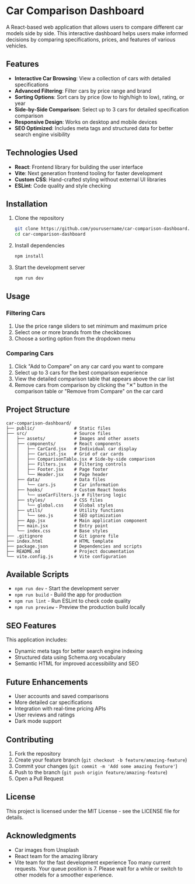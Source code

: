 # Car Comparison Dashboard

A React-based web application that allows users to compare different car models side by side. This interactive dashboard helps users make informed decisions by comparing specifications, prices, and features of various vehicles.


## Features

- **Interactive Car Browsing**: View a collection of cars with detailed specifications
- **Advanced Filtering**: Filter cars by price range and brand
- **Sorting Options**: Sort cars by price (low to high/high to low), rating, or year
- **Side-by-Side Comparison**: Select up to 3 cars for detailed specification comparison
- **Responsive Design**: Works on desktop and mobile devices
- **SEO Optimized**: Includes meta tags and structured data for better search engine visibility

## Technologies Used

- **React**: Frontend library for building the user interface
- **Vite**: Next generation frontend tooling for faster development
- **Custom CSS**: Hand-crafted styling without external UI libraries
- **ESLint**: Code quality and style checking

## Installation

1. Clone the repository
   ```bash
   git clone https://github.com/yourusername/car-comparison-dashboard.git
   cd car-comparison-dashboard
   ```

2. Install dependencies
   ```bash
   npm install
   ```

3. Start the development server
   ```bash
   npm run dev
   ```

## Usage

### Filtering Cars

1. Use the price range sliders to set minimum and maximum price
2. Select one or more brands from the checkboxes
3. Choose a sorting option from the dropdown menu

### Comparing Cars

1. Click "Add to Compare" on any car card you want to compare
2. Select up to 3 cars for the best comparison experience
3. View the detailed comparison table that appears above the car list
4. Remove cars from comparison by clicking the "✕" button in the comparison table or "Remove from Compare" on the car card

## Project Structure

```
car-comparison-dashboard/
├── public/               # Static files
├── src/                  # Source files
│   ├── assets/           # Images and other assets
│   ├── components/       # React components
│   │   ├── CarCard.jsx   # Individual car display
│   │   ├── CarList.jsx   # Grid of car cards
│   │   ├── ComparisonTable.jsx # Side-by-side comparison
│   │   ├── Filters.jsx   # Filtering controls
│   │   ├── Footer.jsx    # Page footer
│   │   └── Header.jsx    # Page header
│   ├── data/             # Data files
│   │   └── cars.js       # Car information
│   ├── hooks/            # Custom React hooks
│   │   └── useCarFilters.js # Filtering logic
│   ├── styles/           # CSS files
│   │   └── global.css    # Global styles
│   ├── utils/            # Utility functions
│   │   └── seo.js        # SEO optimization
│   ├── App.jsx           # Main application component
│   ├── main.jsx          # Entry point
│   └── index.css         # Base styles
├── .gitignore            # Git ignore file
├── index.html            # HTML template
├── package.json          # Dependencies and scripts
├── README.md             # Project documentation
└── vite.config.js        # Vite configuration
```

## Available Scripts

- `npm run dev` - Start the development server
- `npm run build` - Build the app for production
- `npm run lint` - Run ESLint to check code quality
- `npm run preview` - Preview the production build locally

## SEO Features

This application includes:

- Dynamic meta tags for better search engine indexing
- Structured data using Schema.org vocabulary
- Semantic HTML for improved accessibility and SEO

## Future Enhancements

- User accounts and saved comparisons
- More detailed car specifications
- Integration with real-time pricing APIs
- User reviews and ratings
- Dark mode support

## Contributing

1. Fork the repository
2. Create your feature branch (`git checkout -b feature/amazing-feature`)
3. Commit your changes (`git commit -m 'Add some amazing feature'`)
4. Push to the branch (`git push origin feature/amazing-feature`)
5. Open a Pull Request

## License

This project is licensed under the MIT License - see the LICENSE file for details.

## Acknowledgments

- Car images from Unsplash
- React team for the amazing library
- Vite team for the fast development experience
        Too many current requests. Your queue position is 7. Please wait for a while or switch to other models for a smoother experience.